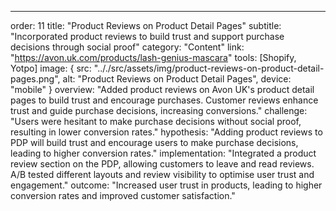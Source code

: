 ---
order: 11
title: "Product Reviews on Product Detail Pages"
subtitle: "Incorporated product reviews to build trust and support purchase decisions through social proof"
category: "Content"
link: "https://avon.uk.com/products/lash-genius-mascara"
tools: [Shopify, Yotpo]
image: {
    src: ".././src/assets/img/product-reviews-on-product-detail-pages.png",
    alt: "Product Reviews on Product Detail Pages",
    device: "mobile"
}
overview: "Added product reviews on Avon UK's product detail pages to build trust and encourage purchases. Customer reviews enhance trust and guide purchase decisions, increasing conversions."
challenge: "Users were hesitant to make purchase decisions without social proof, resulting in lower conversion rates."
hypothesis: "Adding product reviews to PDP will build trust and encourage users to make purchase decisions, leading to higher conversion rates."
implementation: "Integrated a product review section on the PDP, allowing customers to leave and read reviews. A/B tested different layouts and review visibility to optimise user trust and engagement."
outcome: "Increased user trust in products, leading to higher conversion rates and improved customer satisfaction."
